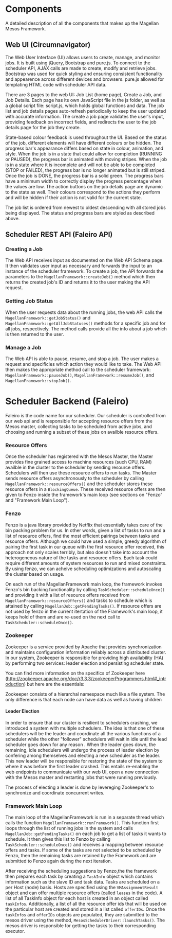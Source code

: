 # Components

A detailed description of all the components that makes up the Magellan Mesos Framework.

## Web UI (Circumnavigator)

The Web User Interface (UI) allows users to create, manage, and monitor jobs. It is built using jQuery, Bootstrap and pure.js. To connect to the scheduler API, AJAX calls are made to create, modify and retrieve jobs. Bootstrap was used for quick styling and ensuring consistent functionality and appearence across different devices and browsers. pure.js allowed for templating HTML code with scheduler API data.

There are 3 pages to the web UI: Job List (home page), Create a Job, and Job Details. Each page has its own JavaScript file in the js folder, as well as a global script file: script.js, which holds global functions and data. The job list and job details pages auto-refresh periodically to keep the user updated with accurate information. The create a job page validates the user's input, providing feedback on incorrect fields, and redirects the user to the job details page for the job they create.

State-based colour feedback is used throughout the UI. Based on the status of the job, different elements will have different colours or be hidden. The progress bar's appearance differs based on state in colour, animation, and style. When the job is in a state that could allow for completion (RUNNING or PAUSED), the progress bar is animated with moving stripes. When the job is in a state where it is incomplete and will not be able to be completed (STOP or FAILED), the progress bar is no longer animated but is still striped. Once the job is DONE, the progress bar is a solid green. The progress bars have a minimum width to correctly display the progress percentage when the values are low. The action buttons on the job details page are dynamic to the state as well. Their colours correspond to the actions they perform and will be hidden if their action is not valid for the current state.

The job list is ordered from newest to oldest descending with all stored jobs being displayed. The status and progress bars are styled as described above.

## Scheduler REST API (Faleiro API)

### Creating a Job

The Web API receives input as documented on the Web API Schema page. It then validates user input as necessary and forwards the input to an instance of the scheduler framework. To create a job, the API forwards the parameters to the `MagellanFramework::createJob()` method which then returns the created job's ID and returns it to the user making the API request.

### Getting Job Status

When the user requests data about the running jobs, the web API calls the `MagellanFramework::getJobStatus()` and `MagellanFramework::getAllJobStatuses()` methods for a specific job and for all jobs, respectively. The method calls provide all the info about a job which is then returned to the user.

### Manage a Job

The Web API is able to pause, resume, and stop a job. The user makes a request and specificies which action they would like to take. The Web API then makes the appropriate method call to the scheduler framework: `MagellanFramework::pauseJob()`, `MagellanFramework::resumeJob()`, and `MagellanFramework::stopJob()`.

# Scheduler Backend (Faleiro)

Faleiro is the code name for our scheduler. Our scheduler is controlled from our web api and is responsible for accepting resource offers from the Mesos master, collecting tasks to be scheduled from active jobs, and choosing and running a subset of these jobs on availble resource offers. 

### Resource Offers
Once the scheduler has registered with the Mesos Master, the Master provides fine grained access to machine resources (such CPU, RAM) availble in the cluster to the scheduler by sending resource offers. Schedulers will then use these resource offers to run tasks. The Master sends resource offers asynchronously to the scheduler by calling `MagellanFramework::resourceOffers()` and the scheduler stores these resource offers in a `BlockingQueue`. These received resource offers are then given to Fenzo inside the framework's main loop (see sections on "Fenzo" and "Framework Main Loop").  

### Fenzo
Fenzo is a java library provided by Netflix that essentially takes care of the bin packing problem for us. In other words, given a list of tasks to run and a list of resource offers, find the most efficient pairings between tasks and resource offers.  Although we could have used a simple, greedy algorithm of pairing the first task in our queue with the first resource offer received, this approach not only scales terribly, but also doesn't take into account the heterogeneous nature of the tasks and resource offers. Each task could require different amounts of system resources to run and mixed constraints. By using fenzo, we can acheive scheduling optimizations and autoscaling the cluster based on usage. 

On each run of the MagellanFramework main loop, the framework invokes Fenzo's bin backing functionality by calling `TaskScheduler::scheduleOnce()` and providing it with a list of resource offers received from `MagellanFramework::resourceOffers()` and tasks to schedule which is attained by calling `MagellanJob::getPendingTasks()`. If resource offers are not used by fenzo in the current itertation of the Framework's main loop, it keeps hold of them and are re-used on the next call to `TaskScheduler::scheduleOnce()`.

### Zookeeper
Zookeeper is a service provided by Apache that provides synchronization and maintains configuration information reliably across a distributed cluster. In our system, Zookeeper is responsible for providing high availability (HA) by performing two services: leader election and persisting scheduler state.

You can find more information on the specifics of Zookeeper here (http://zookeeper.apache.org/doc/r3.3.3/zookeeperProgrammers.html#_introduction) but here are the essentials:

Zookeeper consists of a hierarchal namespace much like a file system. The only difference is that each node can have data as well as having children

#### Leader Election
In order to ensure that our cluster is resilient to schedulers crashing, we introduced a system with multiple schedulers. The idea is that one of these schedulers will be the leader and coordinate all the various functions of a scheduler while the other "follower" schedulers will wait in idle until the lead scheduler goes down for any reason . When the leader goes down, the remaining, idle schedulers will undergo the process of leader election by confering among themselves and electing a new scheduler as the leader. This new leader will be responsible for restoring the state of the system to where it was before the first leader crashed. This entails re-enabling the web endpoints to communicate with our web UI, open a new connection with the Mesos master and restarting jobs that were running previously. 

The process of electing a leader is done by levereging Zookeeper's to synchronize and coordinate concurrent writes.

### Framework Main Loop
The main loop of the MagellanFramework is run in a separate thread which calls the function `MagellanFramework::runFramework()`. This function first loops through the list of running jobs in the system and calls `MagellanJob::getPendingTasks()` on each job to get a list of tasks it wants to schedule. It then gives this list to Fenzo by calling `TaskScheduler::scheduleOnce()` and receives a mapping between resource offers and tasks. If some of the tasks are not selected to be scheduled by Fenzo, then the remaining tasks are retained by the Framework and are submitted to Fenzo again during the next iteration. 


After receiving the scheduling suggestions by Fenzo,the the framework then prepares each task by creating a `TaskInfo` object which contains information such as the slave ID and task data. Tasks are scheduled on a per Host (node) basis. Hosts are specified using the `VMAssignmentResult` object and can offer multiple resource offers (called `leases` in the code). A list of all TaskInfo object for each host is created in an object called `taskInfos`. Additionally, a list of all the resource offer ids that will be used on the particular host are created and stored in a list called `offerIDs`. Once the `taskInfos` and `offerIDs` objects are populated, they are submitted to the mesos driver using the method, `MesosSchedulerDriver::launchTasks()`. The mesos driver is responsible for getting the tasks to their corresponding executor.